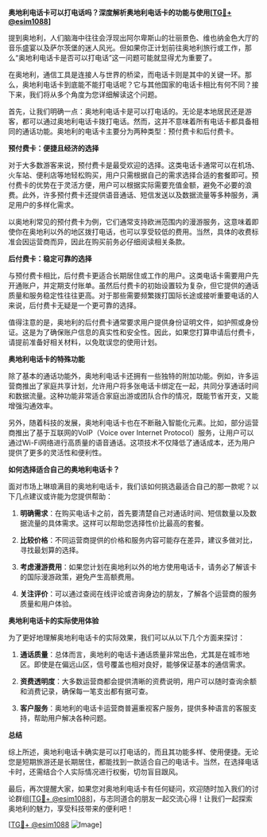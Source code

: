 **奥地利电话卡可以打电话吗？深度解析奥地利电话卡的功能与使用[[TG💪+ @esim1088](https://t.me/s/esim1088)]**

提到奥地利，人们脑海中往往会浮现出阿尔卑斯山的壮丽景色、维也纳金色大厅的音乐盛宴以及萨尔茨堡的迷人风光。但如果你正计划前往奥地利旅行或工作，那么“奥地利电话卡是否可以打电话”这一问题可能就显得尤为重要了。

在奥地利，通信工具是连接人与世界的桥梁，而电话卡则是其中的关键一环。那么，奥地利电话卡到底能不能打电话呢？它与其他国家的电话卡相比有何不同？接下来，我们将从多个角度为您详细解读这个问题。

首先，让我们明确一点：奥地利电话卡是可以打电话的。无论是本地居民还是游客，都可以通过奥地利电话卡拨打电话。然而，这并不意味着所有电话卡都具备相同的通话功能。奥地利的电话卡主要分为两种类型：预付费卡和后付费卡。

**预付费卡：便捷且经济的选择**

对于大多数游客来说，预付费卡是最受欢迎的选择。这类电话卡通常可以在机场、火车站、便利店等地轻松购买，用户只需根据自己的需求选择合适的套餐即可。预付费卡的优势在于灵活方便，用户可以根据实际需要充值金额，避免不必要的浪费。此外，许多预付费卡还提供语音通话、短信发送以及数据流量等多种服务，满足用户的多样化需求。

以奥地利常见的预付费卡为例，它们通常支持欧洲范围内的漫游服务，这意味着即使你在奥地利以外的地区拨打电话，也可以享受较低的费用。当然，具体的收费标准会因运营商而异，因此在购买前务必仔细阅读相关条款。

**后付费卡：稳定可靠的选择**

与预付费卡相比，后付费卡更适合长期居住或工作的用户。这类电话卡需要用户先开通账户，并定期支付账单。虽然后付费卡的初始设置较为复杂，但它提供的通话质量和服务稳定性往往更高。对于那些需要频繁拨打国际长途或接听重要电话的人来说，后付费卡无疑是一个更可靠的选择。

值得注意的是，奥地利的后付费卡通常要求用户提供身份证明文件，如护照或身份证。这是为了确保账户信息的真实性和安全性。因此，如果您打算申请后付费卡，请提前准备好相关材料，以免耽误您的使用计划。

**奥地利电话卡的特殊功能**

除了基本的通话功能外，奥地利电话卡还拥有一些独特的附加功能。例如，许多运营商推出了家庭共享计划，允许用户将多张电话卡绑定在一起，共同分享通话时间和数据流量。这种功能非常适合家庭出游或团队合作的情况，既能节省开支，又能增强沟通效率。

另外，随着科技的发展，奥地利电话卡也在不断融入智能化元素。比如，部分运营商推出了基于互联网的VoIP（Voice over Internet Protocol）服务，让用户可以通过Wi-Fi网络进行高质量的语音通话。这项技术不仅降低了通话成本，还为用户提供了更多的灵活性和便利性。

**如何选择适合自己的奥地利电话卡？**

面对市场上琳琅满目的奥地利电话卡，我们该如何挑选最适合自己的那一款呢？以下几点建议或许能为您提供帮助：

1. **明确需求**：在购买电话卡之前，首先要清楚自己对通话时间、短信数量以及数据流量的具体需求。这样可以帮助您选择性价比最高的套餐。

2. **比较价格**：不同运营商提供的价格和服务内容可能存在差异，建议多做对比，寻找最划算的选择。

3. **考虑漫游费用**：如果您计划在奥地利以外的地方使用电话卡，请务必了解该卡的国际漫游政策，避免产生高额费用。

4. **关注评价**：可以通过查阅在线评论或咨询身边的朋友，了解各个运营商的服务质量和用户体验。

**奥地利电话卡的实际使用体验**

为了更好地理解奥地利电话卡的实际效果，我们可以从以下几个方面来探讨：

1. **通话质量**：总体而言，奥地利的电话卡通话质量非常出色，尤其是在城市地区。即使是在偏远山区，信号覆盖也相对良好，能够保证基本的通信需求。

2. **资费透明度**：大多数运营商都会提供清晰的资费说明，用户可以随时查询余额和消费记录，确保每一笔支出都有据可查。

3. **客户服务**：奥地利的电话卡运营商普遍重视客户服务，提供多种语言的客服支持，帮助用户解决各种问题。

**总结**

综上所述，奥地利电话卡确实是可以打电话的，而且其功能多样、使用便捷。无论您是短期旅游还是长期居住，都能找到一款适合自己的电话卡。当然，在选择电话卡时，还需结合个人实际情况进行权衡，切勿盲目跟风。

最后，再次提醒大家，如果您对奥地利电话卡有任何疑问，欢迎随时加入我们的讨论群组[[TG💪+ @esim1088](https://t.me/s/esim1088)]，与志同道合的朋友一起交流心得！让我们一起探索奥地利的魅力，享受科技带来的便利吧！

[[TG💪+ @esim1088](https://t.me/s/esim1088) ![Image](https://i.postimg.cc/4NQfJmqS/Snipaste-2025-05-13-00-14-12.png)]
